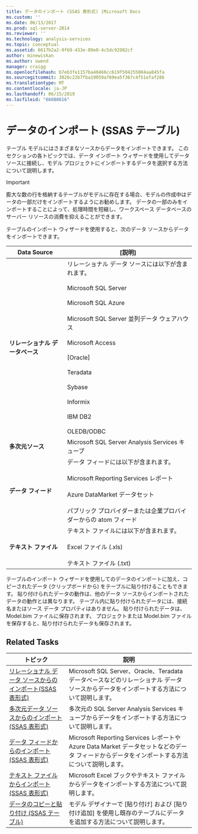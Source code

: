 ```yaml
---
title: データのインポート (SSAS 表形式) |Microsoft Docs
ms.custom: ''
ms.date: 06/13/2017
ms.prod: sql-server-2014
ms.reviewer: ''
ms.technology: analysis-services
ms.topic: conceptual
ms.assetid: 6617b2a2-9f69-433e-89e0-4c5dc92982cf
author: minewiskan
ms.author: owend
manager: craigg
ms.openlocfilehash: b7eb3fe1157ba40466cc619f504255084aa845fa
ms.sourcegitcommit: 3026c22b7fba19059a769ea5f367c4f51efaf286
ms.translationtype: MT
ms.contentlocale: ja-JP
ms.lasthandoff: 06/15/2019
ms.locfileid: "66080616"
---
```

# <a name="import-data-ssas-tabular"></a>データのインポート (SSAS テーブル)
  テーブル モデルにはさまざまなソースからデータをインポートできます。 このセクションの各トピックでは、データ インポート ウィザードを使用してデータ ソースに接続し、モデル プロジェクトにインポートするデータを選択する方法について説明します。  
  
> [!IMPORTANT]  
>  膨大な数の行を格納するテーブルがモデルに存在する場合、モデルの作成中はデータの一部だけをインポートするようにお勧めします。 データの一部のみをインポートすることによって、処理時間を短縮し、ワークスペース データベースのサーバー リソースの消費を抑えることができます。  
  
 テーブルのインポート ウィザードを使用すると、次のデータ ソースからデータをインポートできます。  
  
|**Data Source**|**[説明]**|  
|---------------------|---------------------|  
|**リレーショナル データベース**|リレーショナル データ ソースには以下が含まれます。<br /><br /> Microsoft SQL Server<br /><br /> Microsoft SQL Azure<br /><br /> Microsoft SQL Server 並列データ ウェアハウス<br /><br /> Microsoft Access<br /><br /> [Oracle]<br /><br /> Teradata<br /><br /> Sybase<br /><br /> Informix<br /><br /> IBM DB2<br /><br /> OLEDB/ODBC|  
|**多次元ソース**|Microsoft SQL Server Analysis Services キューブ|  
|**データ フィード**|データ フィードには以下が含まれます。<br /><br /> Microsoft Reporting Services レポート<br /><br /> Azure DataMarket データセット<br /><br /> パブリック プロバイダーまたは企業プロバイダーからの atom フィード|  
|**テキスト ファイル**|テキスト ファイルには以下が含まれます。<br /><br /> Excel ファイル (.xls)<br /><br /> テキスト ファイル (.txt)|  
  
 テーブルのインポート ウィザードを使用してのデータのインポートに加え、コピーされたデータ (クリップボードから) をテーブルに貼り付けることもできます。 貼り付けられたデータの動作は、他のデータ ソースからインポートされたデータの動作とは異なります。 テーブル内に貼り付けられたデータには、接続名またはソース データ プロパティはありません。 貼り付けられたデータは、Model.bim ファイルに保存されます。 プロジェクトまたは Model.bim ファイルを保存すると、貼り付けられたデータも保存されます。  
  
## <a name="related-tasks"></a>Related Tasks  
  
|トピック|説明|  
|-----------|-----------------|  
|[リレーショナル データ ソースからのインポート&#40;SSAS 表形式&#41;](import-from-a-relational-data-source-ssas-tabular.md)|Microsoft SQL Server、Oracle、Teradata データベースなどのリレーショナル データ ソースからデータをインポートする方法について説明します。|  
|[多次元データ ソースからのインポート&#40;SSAS 表形式&#41;](import-from-a-multidimensional-data-source-ssas-tabular.md)|多次元の SQL Server Analysis Services キューブからデータをインポートする方法について説明します。|  
|[データ フィードからのインポート&#40;SSAS 表形式&#41;](import-from-a-data-feed-ssas-tabular.md)|Microsoft Reporting Services レポートや Azure Data Market データセットなどのデータ フィードからデータをインポートする方法について説明します。|  
|[テキスト ファイルからインポート&#40;SSAS 表形式&#41;](import-from-a-text-file-ssas-tabular.md)|Microsoft Excel ブックやテキスト ファイルからデータをインポートする方法について説明します。|  
|[データのコピーと貼り付け &#40;SSAS テーブル&#41;](copy-and-paste-data-ssas-tabular.md)|モデル デザイナーで [貼り付け] および [貼り付け追加] を使用し既存のテーブルにデータを追加する方法について説明します。|  
  
  
